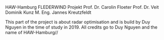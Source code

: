 HAW-Hamburg
FLEDERWIND Projekt
Prof. Dr. Carolin Floeter
Prof. Dr. Veit Dominik Kunz
M. Eng. Jannes Kreutzfeldt

This part of the project is about radar optimisation and is build by Duy Nguyen in the time of study in 2019. 
All credits go to Duy Nguyen and the name of HAW-Hamburg//

